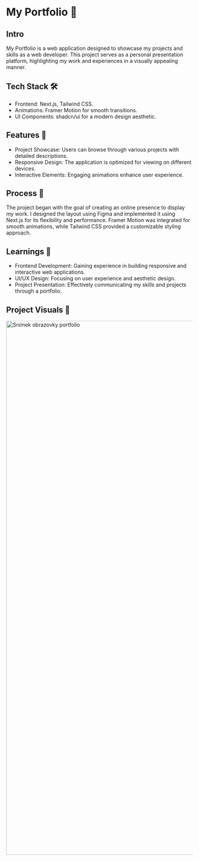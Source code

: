 <h1>My Portfolio 💼</h1>

<h2>Intro</h2>
My Portfolio is a web application designed to showcase my projects and skills as a web developer. This project serves as a personal presentation platform, highlighting my work and experiences in a visually appealing manner.

<h2>Tech Stack 🛠️</h2>
<ul>
<li>Frontend: Next.js, Tailwind CSS.</li>
<li>Animations: Framer Motion for smooth transitions.</li>
<li>UI Components: shadcn/ui for a modern design aesthetic.</li>
</ul>

<h2>Features 🌟</h2>
<ul>
<li>Project Showcase: Users can browse through various projects with detailed descriptions.</li>
<li>Responsive Design: The application is optimized for viewing on different devices.</li>
<li>Interactive Elements: Engaging animations enhance user experience.</li>
</ul>

<h2>Process 🚀</h2>
The project began with the goal of creating an online presence to display my work. I designed the layout using Figma and implemented it using Next.js for its flexibility and performance. Framer Motion was integrated for smooth animations, while Tailwind CSS provided a customizable styling approach.

<h2>Learnings 🧠</h2>
<ul>
<li>Frontend Development: Gaining experience in building responsive and interactive web applications.</li>
<li>UI/UX Design: Focusing on user experience and aesthetic design.</li>
<li>Project Presentation: Effectively communicating my skills and projects through a portfolio.</li>
</ul>

<h2>Project Visuals 📸</h2>
<img width="1439" alt="Snímek obrazovky portfolio" src="https://github.com/user-attachments/assets/79979b82-d861-4239-b620-22428e35ae9d">

